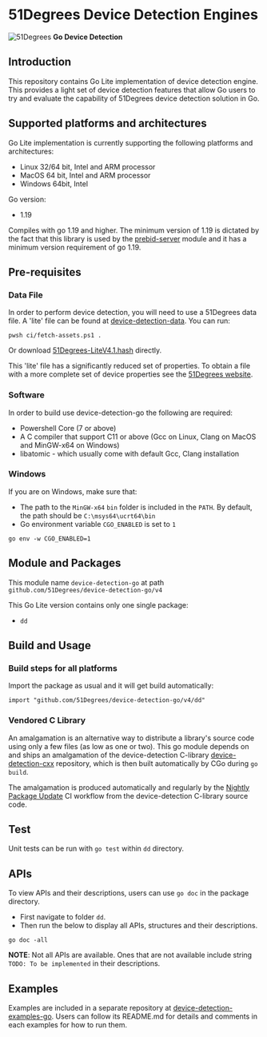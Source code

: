 # 51Degrees Device Detection Engines

![51Degrees](https://51degrees.com/DesktopModules/FiftyOne/Distributor/Logo.ashx?utm_source=github&utm_medium=repository&utm_content=readme_main&utm_campaign=go-open-source "Data rewards the curious") **Go Device Detection**

## Introduction

This repository contains Go Lite implementation of device detection engine. This provides a light set of device detection features that allow Go users to try and evaluate the capability of 51Degrees device detection solution in Go.

## Supported platforms and architectures

Go Lite implementation is currently supporting the following platforms and architectures:
- Linux 32/64 bit, Intel and ARM processor
- MacOS 64 bit, Intel and ARM processor
- Windows 64bit, Intel

Go version:
- 1.19

Compiles with go 1.19 and higher.  The minimum version of 1.19 is dictated by the fact that this library is used 
by the [prebid-server](https://github.com/prebid/prebid-server/) module and it has a minimum version requirement of go 1.19.

## Pre-requisites

### Data File

In order to perform device detection, you will need to use a 51Degrees data file.
A 'lite' file can be found at [device-detection-data](https://github.com/51degrees/device-detection-data). You can run:

```
pwsh ci/fetch-assets.ps1 .
```

Or download [51Degrees-LiteV4.1.hash](https://github.com/51Degrees/device-detection-data/blob/main/51Degrees-LiteV4.1.hash) directly.

This 'lite' file has a significantly reduced set of properties. To obtain a
file with a more complete set of device properties see the
[51Degrees website](https://51degrees.com/pricing).

### Software

In order to build use device-detection-go the following are required:
- Powershell Core (7 or above)
- A C compiler that support C11 or above (Gcc on Linux, Clang on MacOS and MinGW-x64 on Windows)
- libatomic - which usually come with default Gcc, Clang installation

### Windows

If you are on Windows, make sure that:
- The path to the `MinGW-x64` `bin` folder is included in the `PATH`. By default, the path should be `C:\msys64\ucrt64\bin`
- Go environment variable `CGO_ENABLED` is set to `1` 
```
go env -w CGO_ENABLED=1
```

## Module and Packages

This module name `device-detection-go` at path `github.com/51Degrees/device-detection-go/v4`

This Go Lite version contains only one single package:
- `dd`

## Build and Usage

### Build steps for all platforms

Import the package as usual and it will get build automatically:

```
import "github.com/51Degrees/device-detection-go/v4/dd"
```

### Vendored C Library
An amalgamation is an alternative way to distribute a library's source code using only a few files (as low as one or two).
This go module depends on and ships an amalgamation of the device-detection C-library [device-detection-cxx](https://github.com/51degrees/device-detection-cxx) repository, which is then built automatically by CGo during `go build`.

The amalgamation is produced automatically and regularly by the [Nightly Package Update](https://github.com/51Degrees/device-detection-go/actions/workflows/nightly-package-update.yml) CI workflow from the device-detection C-library source code.

## Test

Unit tests can be run with `go test` within `dd` directory.

## APIs

To view APIs and their descriptions, users can use `go doc` in the package directory.
- First navigate to folder `dd`.
- Then run the below to display all APIs, structures and their descriptions.
```
go doc -all
```

**NOTE**: Not all APIs are available. Ones that are not available include string `TODO: To be implemented` in their descriptions.

## Examples

Examples are included in a separate repository at [device-detection-examples-go](https://github.com/51degrees/device-detection-examples-go). Users can follow its README.md for details and comments in each examples for how to run them.
